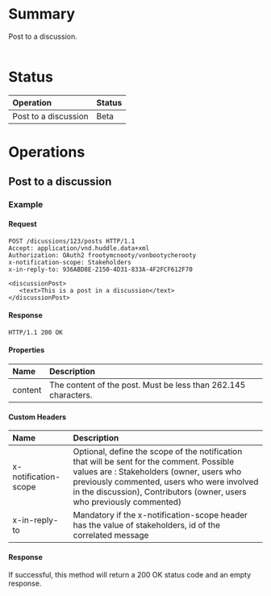 # Summary #

Post to a discussion.

|  |
|:-|

# Status #
| **Operation** | **Status** |
|:--------------|:-----------|
|Post to a discussion|Beta        |

# Operations #

## Post to a discussion ##

### Example ###

#### Request ####
```
POST /dicussions/123/posts HTTP/1.1
Accept: application/vnd.huddle.data+xml
Authorization: OAuth2 frootymcnooty/vonbootycherooty
x-notification-scope: Stakeholders
x-in-reply-to: 936ABD8E-2150-4D31-833A-4F2FCF612F70
```

```
<discussionPost>
   <text>This is a post in a discussion</text>
</discussionPost>

```

#### Response ####
```
HTTP/1.1 200 OK
```



#### Properties ####

| **Name** | **Description** |
|:---------|:----------------|
| content  | The content of the post. Must be less than 262.145 characters. |

#### Custom Headers ####

| **Name** | **Description** |
|:---------|:----------------|
| x-notification-scope| Optional, define the scope of the notification that will be sent for the comment. Possible values are : Stakeholders (owner, users who previously commented, users who were involved in the discussion), Contributors (owner, users who previously commented)  |
| x-in-reply-to| Mandatory if the x-notification-scope header has the value of stakeholders, id of the correlated message  |

#### Response ####

If successful, this method will return a 200 OK status code and an empty response.
